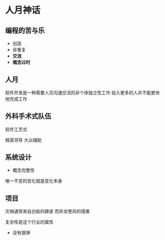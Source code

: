 # 人月神话

## 编程的苦与乐

- 创造
- 非重复
- **交流**
- **概念过时**

## 人月

软件开发是一种需要人员沟通交流的非个体独立性工作 投入更多的人并不能更快地完成工作

## 外科手术式队伍

软件工艺式

精英领导 大众辅助

## 系统设计

- 概念完整性

唯一不变的变化就是变化本身

## 项目

灾祸通常来自白蚁的肆虐 而非龙卷风的侵袭

复杂性是这个行业的属性

- 没有银弹